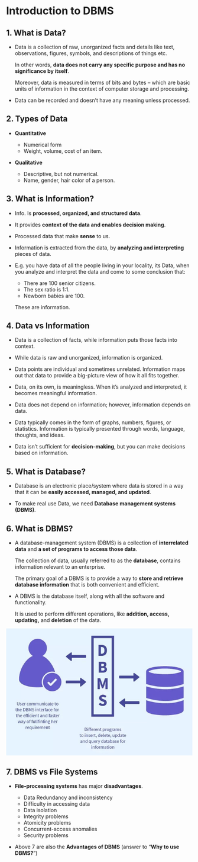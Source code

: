 # Introduction to DBMS

## 1. What is Data?

- Data is a collection of raw, unorganized facts and details like text, observations, figures, symbols, and descriptions of things etc.

  In other words, **data does not carry any specific purpose and has no significance by itself**.

  Moreover, data is measured in terms of bits and bytes – which are basic units of information in the context of computer storage and processing.

- Data can be recorded and doesn’t have any meaning unless processed.


## 2. Types of Data

- **Quantitative**
  - Numerical form
  - Weight, volume, cost of an item.
  
- **Qualitative**
  - Descriptive, but not numerical.
  - Name, gender, hair color of a person.

## 3. What is Information?

- Info. Is **processed, organized, and structured data**.

- It provides **context of the data and enables decision making**.

- Processed data that make **sense** to us.

- Information is extracted from the data, by **analyzing and interpreting** pieces of data.

- E.g. you have data of all the people living in your locality, its Data, when you analyze and interpret the data and come to some conclusion that:
  - There are 100 senior citizens.
  - The sex ratio is 1:1.
  - Newborn babies are 100.
  
  These are information.

## 4. Data vs Information

- Data is a collection of facts, while information puts those facts into context.

- While data is raw and unorganized, information is organized.

- Data points are individual and sometimes unrelated. Information maps out that data to provide a big-picture view of how it all fits together.

- Data, on its own, is meaningless. When it’s analyzed and interpreted, it becomes meaningful information.

- Data does not depend on information; however, information depends on data.

- Data typically comes in the form of graphs, numbers, figures, or statistics. Information is typically presented through words, language, thoughts, and ideas.

- Data isn’t sufficient for **decision-making**, but you can make decisions based on information.

## 5. What is Database?

- Database is an electronic place/system where data is stored in a way that it can be **easily accessed, managed, and updated**.

- To make real use Data, we need **Database management systems (DBMS)**.

## 6. What is DBMS?

- A database-management system (DBMS) is a collection of **interrelated data** and **a set of programs to access those data**.

  The collection of data, usually referred to as the **database**, contains information relevant to an enterprise.

  The primary goal of a DBMS is to provide a way to **store and retrieve database information** that is both convenient and efficient.

- A DBMS is the database itself, along with all the software and functionality.

  It is used to perform different operations, like **addition, access, updating,** and **deletion** of the data.

<p align="center">
  <img src="https://github.com/SAURABHSINGHDHAMI/Bove-Labbar/blob/main/DBMS/DBMS%20Diagrams/What%20is%20DBMS.jpg" alt="What is DBMS">
</p>


## 7. DBMS vs File Systems

- **File-processing systems** has major **disadvantages**.
  - Data Redundancy and inconsistency
  - Difficulty in accessing data
  - Data isolation
  - Integrity problems
  - Atomicity problems
  - Concurrent-access anomalies
  - Security problems

- Above 7 are also the **Advantages of DBMS** (answer to “**Why to use DBMS?**”)
